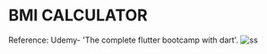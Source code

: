 # BMI CALCULATOR 

Reference: Udemy- 'The complete flutter bootcamp with dart'.
![ss](https://user-images.githubusercontent.com/59442907/92306945-9289ac00-efb0-11ea-825e-4074f35d9a65.jpg)

